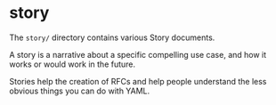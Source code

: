 story
=====

The `story/` directory contains various Story documents.

A story is a narrative about a specific compelling use case, and how it works
or would work in the future.

Stories help the creation of RFCs and help people understand the less obvious
things you can do with YAML.
